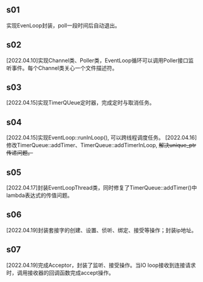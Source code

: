 ## s01
实现EvenLoop封装，poll一段时间后自动退出。

## s02
[2022.04.10]实现Channel类、Poller类，EventLoop循环可以调用Poller接口监听事件。每个Channel类关心一个文件描述符。

## s03
[2022.04.15]实现TimerQUeue定时器，完成定时与取消任务。

## s04
[2022.04.15]实现EventLoop::runInLoop(), 可以跨线程调度任务。
[2022.04.16]修改TimerQueue::addTimer、TimerQueue::addTimerInLoop, ~~解决unique_ptr传递问题。~~

## s05
[2022.04.17]封装EventLoopThread类，同时修复了TimerQueue::addTimer()中lambda表达式的传值问题。

## s06
[2022.04.19]封装套接字的创建、设置、侦听、绑定、接受等操作；封装ip地址。

## s07
[2022.04.19]完成Acceptor，封装了监听、接受操作。当IO loop接收到连接请求时，调用接收器的回调函数完成accept操作。

